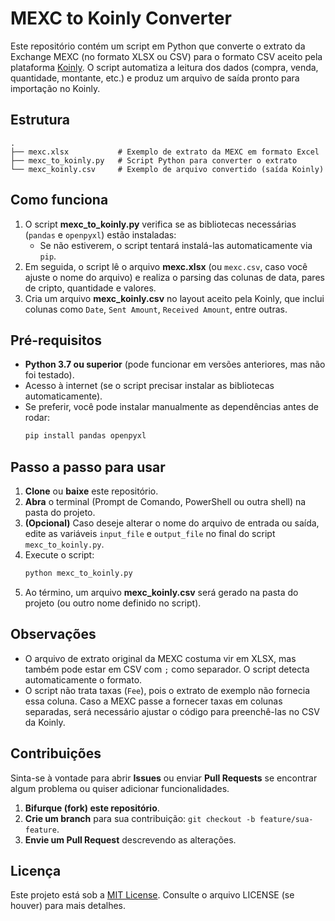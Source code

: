 # MEXC to Koinly Converter

Este repositório contém um script em Python que converte o extrato da Exchange MEXC (no formato XLSX ou CSV) para o formato CSV aceito pela plataforma [Koinly](https://koinly.io/). O script automatiza a leitura dos dados (compra, venda, quantidade, montante, etc.) e produz um arquivo de saída pronto para importação no Koinly.

## Estrutura

```
.
├── mexc.xlsx           # Exemplo de extrato da MEXC em formato Excel
├── mexc_to_koinly.py   # Script Python para converter o extrato
└── mexc_koinly.csv     # Exemplo de arquivo convertido (saída Koinly)
```

## Como funciona

1. O script **mexc_to_koinly.py** verifica se as bibliotecas necessárias (`pandas` e `openpyxl`) estão instaladas:
   - Se não estiverem, o script tentará instalá-las automaticamente via `pip`.
2. Em seguida, o script lê o arquivo **mexc.xlsx** (ou `mexc.csv`, caso você ajuste o nome do arquivo) e realiza o parsing das colunas de data, pares de cripto, quantidade e valores.
3. Cria um arquivo **mexc_koinly.csv** no layout aceito pela Koinly, que inclui colunas como `Date`, `Sent Amount`, `Received Amount`, entre outras.

## Pré-requisitos

- **Python 3.7 ou superior** (pode funcionar em versões anteriores, mas não foi testado).
- Acesso à internet (se o script precisar instalar as bibliotecas automaticamente).
- Se preferir, você pode instalar manualmente as dependências antes de rodar:
  ```bash
  pip install pandas openpyxl
  ```

## Passo a passo para usar

1. **Clone** ou **baixe** este repositório.
2. **Abra** o terminal (Prompt de Comando, PowerShell ou outra shell) na pasta do projeto.
3. **(Opcional)** Caso deseje alterar o nome do arquivo de entrada ou saída, edite as variáveis `input_file` e `output_file` no final do script `mexc_to_koinly.py`.
4. Execute o script:
   ```bash
   python mexc_to_koinly.py
   ```
5. Ao término, um arquivo **mexc_koinly.csv** será gerado na pasta do projeto (ou outro nome definido no script).

## Observações

- O arquivo de extrato original da MEXC costuma vir em XLSX, mas também pode estar em CSV com `;` como separador. O script detecta automaticamente o formato.
- O script não trata taxas (`Fee`), pois o extrato de exemplo não fornecia essa coluna. Caso a MEXC passe a fornecer taxas em colunas separadas, será necessário ajustar o código para preenchê-las no CSV da Koinly.

## Contribuições

Sinta-se à vontade para abrir **Issues** ou enviar **Pull Requests** se encontrar algum problema ou quiser adicionar funcionalidades.

1. **Bifurque (fork) este repositório**.
2. **Crie um branch** para sua contribuição: `git checkout -b feature/sua-feature`.
3. **Envie um Pull Request** descrevendo as alterações.

## Licença

Este projeto está sob a [MIT License](https://opensource.org/licenses/MIT). Consulte o arquivo LICENSE (se houver) para mais detalhes.
